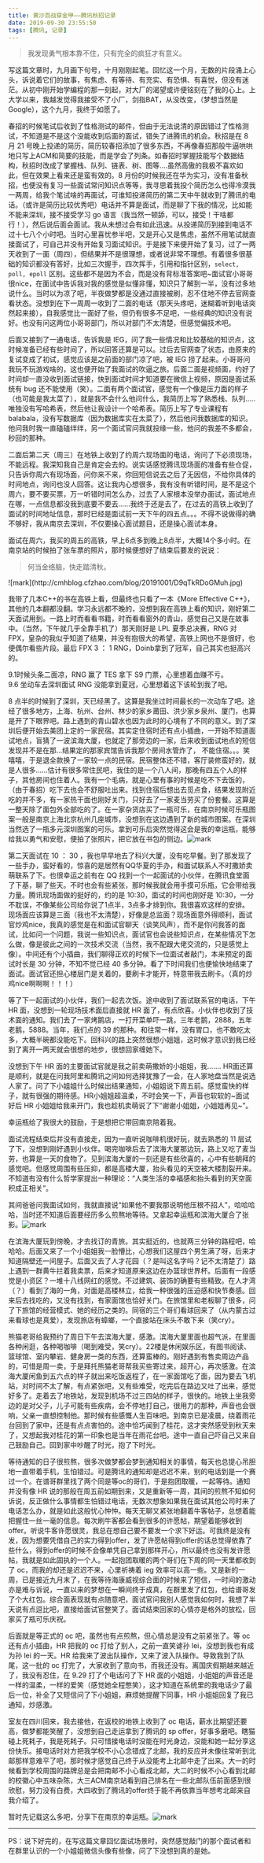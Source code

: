 ```yaml
---
title: 黄沙百战穿金甲——腾讯秋招记录
date: 2019-09-30 23:55:50
tags: [腾讯, 记录]
---
```


<blockquote class="blockquote-center"> 我发现勇气根本靠不住，只有完全的疯狂才有意义。</blockquote>
写这篇文章时，九月画下句号，十月刚刚起笔。回忆这一个月，无数的片段涌上心头，诉说着它们的故事，有焦虑、有等待、有充实、有恐惧、有喜悦，但没有迷茫。从初中刚开始学编程的那一刻起，对大厂的渴望或许便铭刻在了我的心上。上大学以来，我越发觉得我接受不了小厂，剑指BAT，从没改变，（梦想当然是 Google），这个九月，我终于如愿了。<!--more-->

春招的时候笔试后收到了性格测试的邮件，但由于无法说清的原因错过了性格测试，不知道是不是这个没能收到后面的面试，错失了进腾讯的机会。秋招是在 8 月 21 号晚上投递的简历，简历较春招添加了很多东西，不再像春招那般牛逼哄哄地只写上ACM和简要的技能，而是学会了列条。如春招时掌握技能写个数据结构，秋招时改成了掌握栈、队列、链表、树、图等....虽然高傲的我极不喜欢如此，但在效果上看来还是蛮有效的。8 月份的时候我还在华为实习，没有准备秋招，也便没有复习一些面试常问知识点等等，我寻思着我投个简历怎么也得冷漠我一两周，给我个笔试啥的再面试，可谁知投递简历的第二天中午就收到了腾讯的电话。（或许是简历比较优秀吧）电话并不算是面试，而是聊了下我的情况，比如能不能来深圳，接不接受学习 go 语言（我当然一顿舔，可以，接受！干啥都行！），然后说后面会面试。我从未想过会有如此迅速。从投递简历到接到电话不过十七八个小时吧。当时心里喜忧参半吧，又是开心又是焦虑，虽然不用笔试就直接面试了，可自己并没有开始复习面试知识。于是接下来便开始了复习，过了一两天收到了一面（周四），但结果并不是很理想，或者说非常不理想。有着很多很基础的知识都没有答好，比如三次握手，四次挥手，引用和指针区别，`select, poll, epoll` 区别。这些都不是因为不会，而是没有背标准答案吧~面试官小哥哥很nice，在面试中告诉我对我的感觉是似懂非懂，知识只了解到一半，没有过多地说什么。当时以为凉了吧，半夜做梦都是没通过直接被刷，忍不住地不停去官网查看状态。没想到在下一周周一收到了二面的电话（那天头疼吧，迷糊着听到电话突然起来接），自我感觉比一面好了些，但仍有很多不足吧，一些经典的知识没有说好。也没有问这两位小哥哥部门，所以对部门不太清楚，但感觉偏技术吧。

后面又接到了一通电话，告诉我是 IEG，问了我一些情况和比较基础的知识点，这时候准备已经有些时间了，所以回答还算是可以。过后去官网查了状态，由原来的复试变成了初试，感觉应该是之前面的部门凉了吧，被 IEG 捞了起来。小哥哥问我玩不玩游戏啥的，这也便开始了我面试的吹逼之旅。后面二面是视频面，约好了时间却一直没收到面试链接，快到面试时间才知道要在微信上视频，原因是面试系统有 bug 还不能使用（笑）。二面有两个面试官，感觉有一个像是压力面的样子（也可能是我太菜了），就是我不会什么他问什么，我简历上写了熟悉栈、队列.....唯独没有写哈希表，然后他让我设计一个哈希表。简历上写了专业课程有balabala，没有写数据库（因为数据库实在太菜了），然后他问我数据库的知识。他问我时我一直磕磕绊绊，另一个面试官问我就投缘一些，他问的我差不多都会，秒回的那种。

二面后第二天（周三）在地铁上收到了约周六现场面的电话，询问了下必须现场，不能远程。我深知我自己是肯定会去的。说实话感觉腾讯现场面的准备有些仓促，只告诉你周六有现场面，问你来不来，你回短信说去之后了无因信，不给你具体的时间地点，询问也没人回答。这让我内心想很多，我有没有听错时间，是不是这个周六，要不要买票，万一听错时间怎么办，过去了人家根本没举办面试，面试地点在哪，一点信息都没我到底要不要去......我终于还是去了，在过去的高铁上收到了面试的时间地址信息，那时已经是面试前一天下午的四五点。。。不得不说做得的确不够好，我从南京去深圳，不仅要操心面试题目，还是操心面试本身。

面试在周六，我买的周五的高铁，早上6点多到晚上8点半，大概14个多小时。在南京站的时候拍了张车票的照片，那时候便想好了结束后要发的说说：

<blockquote class="blockquote-center"> 何当金络脑，快走踏清秋。</blockquote>
![mark](http://cmhblog.cfzhao.com/blog/20191001/D9qTkRDoGMuh.jpg)

我带了几本C++的书在高铁上看，但最终也只看了一本《More Effective C++》，其他的几本翻都没翻。学习永远都不晚的，没想到我在高铁上看的知识，刚好第二天面试用到。一路上时而看看书籍，时而看看窗外的青山，感觉自己又是在故事中。（当然，下午就几乎全靠手机了）那天刚好是 LPL 夏季总决赛，RNG 对 FPX，皇杂的我似乎知道了结果，并没有抱很大的希望，高铁上网也不是很好，也便偶尔看些片段。最后 FPX 3 ： 1 RNG，Doinb拿到了冠军，自己其实也挺高兴的。

9.1时候头条二面凉，RNG 赢了 TES 拿下 S9 门票，心里想着血赚不亏。<br>9.6 坐动车去深圳面试 RNG 没能拿到夏冠，心里想着这下该轮到我了吧。

8 点半的时候到了深圳，天已经黑了。这算是我坐过时间最长的一次动车了吧。途经了很多地方，上海、杭州、台州、林少的家乡莆田、洪少家乡泉州、厦门，也算是开了下眼界吧。路上遇到的青山碧水也因为此时的心境有了不同的意义。到了深圳后便开始去美团上定的一家民宿。其实定住宿时还有点小插曲，一开始不知道面试地点，盲猜了一波滨海大厦，也就定了那旁边的一家，后来收到面试地点的短信发现并不是在那...结果定的那家宾馆告诉我那个房间水管炸了， 不能住宿。。。笑嘻嘻，于是退全款换了一家较一点的民宿。民宿整体还不错，客厅装修蛮好的，就是人很多......估计有很多常住民吧，我住的是一个八人间，那晚有四五个人的样子，其他房间也住着人。我有一个毛病，就是心里有事的时候是吃不下去饭的，（由于春招）吃下去也会不舒服吐出来。找到住宿后想出去觅点食，结果发现附近吃的并不多，有一家热干面也刚好关门，只好去了一家麦当劳买了份套餐。这算是一整天除了面包外全部吃的了。在一家杂货店买了一瓶可乐，在南京时候可乐瓶图案一般是南京上海北京杭州几座城市，没想到在这边遇到了新的城市图案。在深圳当然选了一瓶多元深圳图案的可乐。拿到可乐后突然觉得这会是我的幸运瓶，能够给我以勇气和安慰，便拍了张照片，把它放在书包的侧边。![mark](http://cmhblog.cfzhao.com/blog/20191001/J4lOPe8xBNgx.jpg)

第二天面试在 10 ： 30 ，我也早早地去了科兴大厦，没有吃早餐。到了那发现了一些手办，蛮好看的，惊喜的是居然有QQ华夏的手办，和面试联系人不时撒娇卖萌联系了下。也很幸运之前有在 QQ 找到一个一起面试的小伙伴，在腾讯食堂面了下基，聊了些天。不时也会有些紧张，那时候我就会用手摸可乐瓶，它会带给我力量。腾讯现场面做的挺好的，约的是 10:30，面试的时间也刚好是 10:30，一分不耽误，不像某些公司给你说了1点半，3点多才排到你。我很喜欢这样的安排。现场面应该算是三面（我也不太清楚），好像是总监面？现场面意外得顺利，面试官炒鸡nice，我真的感觉是在和面试官聊天（谈笑风声），而不是你问我答的面试，比如问一个问题，我说一些知识点，面试官也会说些知识点，在某些情况下怎么做，像是彼此之间的一次技术交流（当然，我不配跟大佬交流的，只是感觉上像）。中间还有个小插曲，我们聊得正欢的时候下一位面试者敲门，本来预定的面试时长是 30 分钟，不知不觉已经 40 多分钟。看了下时间我们也便愉快地结束了面试。面试官还担心楼层门是关着的，要刷卡才能开，特意带我去刷卡。（真的炒鸡nice啊啊啊！！！）

等了下一起面试的小伙伴，我们一起去次饭。途中收到了面试联系官的电话，下午 HR 面，没想到一轮现场技术面后直接就 HR 面了，有点欣喜。小伙伴也收到了技术面的通知。我们去了一家烤鹅店，一打开菜单吓一跳，三年老鹅，2888，五年老鹅，5888。当年，我们点的 39 的那种。和往常一样，没有胃口，也不敢吃太多，大概半碗都没能吃下。回科兴的路上突然很想小姐姐，这时候才意识到我已经到了离开一两天就会很想的地步，很想回家缠她下。

没想到下午 HR 面的主要面试官就是我之前卖萌撒娇的小姐姐，我....... HR面还算是顺利，就是在问我阿里和腾讯之间如何选择犹豫了一会，在人家地盘当然是说选人家了。问了下小姐姐什么时候出结果通知，小姐姐说下周五前。感觉蛮快的样子，就有很强的期待感。HR小姐姐超温柔，不时会笑一下，声音也软软的~面试好后 HR 小姐姐给我来开门，我也趁机卖萌说了下“谢谢小姐姐，小姐姐再见~”。

幸运瓶给了我很大的鼓励，于是想把它带回南京陪着我。

面试流程结束后并没有直接走，因为一直听说咖啡机很好玩，就去熟悉的 11 层试了下，没想到刚好遇到小伙伴。喝完咖啡后去了滨海大厦那边玩，路上又吃了麦当劳，也算是一天的食物了。见到滨海大厦的一刻还是有些欣喜的，心中有些朝拜的感觉吧。但感觉周围有些压抑，都是高楼大厦，抬头看见的天空被大楼割裂开来。不知道有没有什么哲学家提出一种理论：“人类生活的幸福感和抬头看到的天空面积成正相关”。

其间爸爸问我面试如何，我就直接说“如果他不要我那说明他压根不招人”，哈哈哈哈，当时还不知道后面要经历多么煎熬地等待。又拿起幸运瓶和滨海大厦合了张影。![mark](http://cmhblog.cfzhao.com/blog/20191001/vf4wLcl8bKa2.jpg)

在滨海大厦玩到傍晚，才去找订的青旅。其实挺近的，也就两三分钟的路程吧，哈哈哈。后面又来了一个小姐姐我一脸懵比，心想我们这屋四个男生满了呀，后来才知道隔壁还一间屋子。后面又去了人才花园（？是叫这名字吗？记不太清楚了）路上遇到一群黄牛拦着我卖票，后来才知道原来这边在办篮球世界杯。后面有一段感觉是小资区？一堆十八线网红的感觉。不过建筑、装饰的确要有些精致。在人才湾（？）看到了海的一角，对面是高楼林立，给我一种很强的压迫感和快节奏感。回来后去找吃的，又没有找到，有家面馆也恰好关门。在旅馆里和老板聊了很多，问了下旅馆的经营模式、她的经历之类的。同宿的三个哥们看球回来了（从内蒙古过来看球也是真爱），发现旅店有蟑螂，一个直接站在床头不敢下来（笑cry）。

熊猫老哥给我预约了周日下午去滨海大厦，感激。滨海大厦里面也超气派，在里面各种闲逛，各种喝咖啡（喝到难受，笑cry）。22楼是休闲娱乐区，有图书阅读、篮球馆、室内攀岩、健身房一类的东西，还算蛮棒的。刚好遇到有售卖周边产品的，可惜是周一卖，于是拜托熊猫老哥帮我买些寄过来，超开心，再次感激。在滨海大厦闲鱼到五六点的样子就出来吃饭返程了，在一家面馆吃了面，因为要去飞机站，对时间不太了解，有点紧张吧，又有些难受，吃完后在路边又吐了出来，感觉好多了。走着去了地铁站，发现到机场不过三四站的样子，很快的。地铁上坐我旁边的是对父子，儿子可能有些疾病，会不停地打自己，很用力的那种，声音也会很响，父亲一直想控制他。那时候有些感慨人生百味吧。到南京已是凌晨，绕着雨花台回到了家中，还是有点点害怕的。途中恰巧闻到了桂花，这才突然感受到秋天来了，又想起我对桂花的第一印象也是当年在雨花台吧。途中一直自己吓自己又来自己鼓励自己。回到家中吵醒了时光，抱了下时光。

等待通知的日子很煎熬，很多次做梦都会梦到通知相关的事情，每天也总提心吊胆地一直带着手机，生怕错过。可是腾讯的通知却是迟迟不来，别的电话到是一个赛过一个。在谱哥群里找了两个同是等oc的哥们，于是抱团取暖，一起等待。通知并没有像 HR 说的那般在周五前如期到来，又是重新等一周，其间的煎熬不知如何诉说，反正做什么事情都生怕错过电话，无数次想象如果我在面试其他公司时来了电话怎么办，就是如此这般忧心忡忡。每天无聊又紧张地翻着牛客帖子，总想着能把握住一丝一毫的信息。每次刷牛客都会看到很多的许愿帖，期望着能够收到offer。听说牛客许愿很灵，我总在想自己要不要发一个求下好运。可我终是没有发，因为想要凭借自己的实力得到offer，发了许愿帖得到offer的话总觉得依靠了些什么，得到offer的时候不会像单凭自己拿到那样开心，所以最终也没有发许愿帖，我就是如此固执的一个人。一起抱团取暖的两个哥们在下周的同一天里都收到了 oc，而我的却还是迟迟不来，心里祈祷着 ieg 效率可以高一些。又是新的一周，已是接近九月末了，在我等待海康威视综合面的时候来了短信，一时间的激动亦是难与诉说，一直以来的梦想在一瞬间终于成真，在群里发了红包，也给谱哥发了个大红包。综合面表现就有点随意吧，面试官问我别人感觉我如何时，我想了半天说有点逗比吧，直接给面试官整笑了。面试结束回家的心情亦是格外的放松，回家买了瓶可乐庆祝。

后面就是等正式的 oc 吧，虽然也有点煎熬，但心情总是没有之前紧张了。等 oc 还有点小插曲，HR 把我的 oc 打给了别人，之前一直笑谑孙 lei，没想到我也有成为孙 lei 的一天。HR 给我来了波出队操作，又来了波入队操作。导致我到了队尾，这一批的 oc 打完了，大家收到了意向书，而我还没有。离国庆假期越来越近了，我没有忍住，在 9.29 打了个电话问了下 HR 面的小姐姐，小姐姐的声音还是一样的温柔，一样的爱笑（感觉她全程憋笑），这才知道在系统里的我电话少了最后一位，补全了又短信问了下小姐姐，麻烦她提醒下同事，HR 小姐姐回复了我已通知，炒感激。

室友在四川回来，我去接他，在返校的地铁上收到了 oc 电话，薪水比期望还要高，做梦都能笑醒了，没想到自己走运拿到了腾讯的 sp offer，好事多磨吧。瞎猫碰上死耗子，我是死耗子。只可惜接电话时没能在时光身边，没能和她一起分享这份快乐。接电话时对方把我学校不小心念错成了北邮，我的反应并未像往常听到北邮那样意难平了吧，那时候才感觉自己终于从没能考上北邮中走了出来。大一的时候看到学校周围的路牌总是会把南邮不小心看成北邮，大二的时候不小心看到北邮的校徽心中五味杂陈，大三ACM南京站看到自己排名在一些北邮队伍前面感到很欣慰，努力没有白费，大四收到了腾讯的offer终于能不再依靠当年想考北邮来自我介绍了。

暂时先记载这么多吧，分享下在南京的幸运瓶。![mark](http://cmhblog.cfzhao.com/blog/20191001/8ftoS9GRvB1a.jpg)

<hr>

PS：说下好完的，在写这篇文章回忆面试场景时，突然感觉敲门的那个面试者和在群里认识的一个小姐姐微信头像有些像，问了下没想到真的是她。

